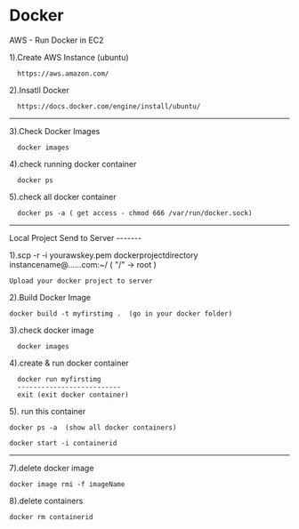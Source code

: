 # Docker 


AWS - Run Docker in EC2
  
  1).Create AWS Instance (ubuntu)
  
      https://aws.amazon.com/
  
  2).Insatll Docker
  
      https://docs.docker.com/engine/install/ubuntu/
 
 ---------------------------------------------------------------------------------------
  3).Check Docker Images
      
      docker images
  
  4).check running docker container
  
      docker ps
      
  5).check all docker container
  
      docker ps -a ( get access - chmod 666 /var/run/docker.sock)
      
 ---------------------------------------------------------------------------------------
 
 Local Project Send to Server -------
 
  1).scp -r -i yourawskey.pem dockerprojectdirectory instancename@......com:~/ ( "/" -> root )
  
    Upload your docker project to server
  
  2).Build Docker Image 
  
    docker build -t myfirstimg .  (go in your docker folder)
 
  3).check docker image
  
      docker images
      
 4).create & run docker container
 
      docker run myfirstimg
      --------------------------
      exit (exit docker container)
      
 5). run this container
  
    docker ps -a  (show all docker containers)
    
    docker start -i containerid
    
---------------------------------------------------------------------------------------

7).delete docker image

    docker image rmi -f imageName
    
8).delete containers
    
    docker rm containerid
    
    
    

      
